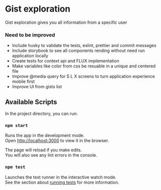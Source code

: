 # Gist exploration

Gist exploration gives you all information from a specific user

### Need to be improved
 - Include husky to validate the tests, eslint, prettier and commit messages
 - Include storybook to see all components rending without need run application locally
 - Create tests for context api and FLUX implementation
 - Make variables like color from css be resuable in a unique and centered file
 - Improve @media query for S L X screens to turn application experience mobile first
 - Improve UI from gists list

## Available Scripts

In the project directory, you can run:

### `npm start`

Runs the app in the development mode.\
Open [http://localhost:3000](http://localhost:3000) to view it in the browser.

The page will reload if you make edits.\
You will also see any lint errors in the console.

### `npm test`

Launches the test runner in the interactive watch mode.\
See the section about [running tests](https://facebook.github.io/create-react-app/docs/running-tests) for more information.

